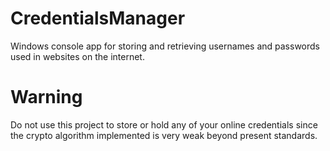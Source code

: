 # CredentialsManager
Windows console app for storing and retrieving usernames and passwords used in websites on the internet. 

# Warning
Do not use this project to store or hold any of your online credentials since the crypto algorithm implemented is very
weak beyond present standards.
